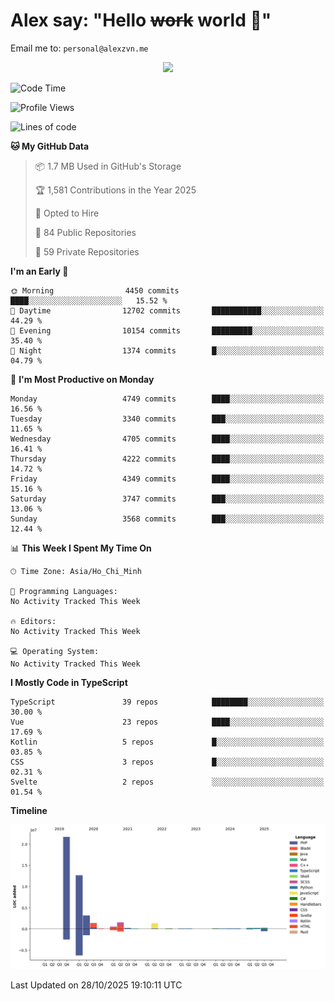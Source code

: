 # Alex say: "Hello ~~work~~ world 🐾"
Email me to: `personal@alexzvn.me`


<p align=center>
  <a href="https://skillicons.dev">
    <img src="https://skillicons.dev/icons?i=ts,js,php,nodejs,bun,vue,nuxt,react,svelte,tauri,laravel,rust,mongodb,docker,electron,redis,rabbitmq,tailwind,git,cloudflare,elysia,mysql,nginx,rollupjs,sentry,ubuntu,yarn,html,css,vite" />
  </a>
</p>

<!--START_SECTION:waka-->
![Code Time](http://img.shields.io/badge/Code%20Time-1%2C066%20hrs%2055%20mins-blue)

![Profile Views](http://img.shields.io/badge/Profile%20Views-2-blue)

![Lines of code](https://img.shields.io/badge/From%20Hello%20World%20I%27ve%20Written-43.7%20million%20lines%20of%20code-blue)

**🐱 My GitHub Data** 

> 📦 1.7 MB Used in GitHub's Storage 
 > 
> 🏆 1,581 Contributions in the Year 2025
 > 
> 💼 Opted to Hire
 > 
> 📜 84 Public Repositories 
 > 
> 🔑 59 Private Repositories 
 > 
**I'm an Early 🐤** 

```text
🌞 Morning                4450 commits        ████░░░░░░░░░░░░░░░░░░░░░   15.52 % 
🌆 Daytime                12702 commits       ███████████░░░░░░░░░░░░░░   44.29 % 
🌃 Evening                10154 commits       █████████░░░░░░░░░░░░░░░░   35.40 % 
🌙 Night                  1374 commits        █░░░░░░░░░░░░░░░░░░░░░░░░   04.79 % 
```
📅 **I'm Most Productive on Monday** 

```text
Monday                   4749 commits        ████░░░░░░░░░░░░░░░░░░░░░   16.56 % 
Tuesday                  3340 commits        ███░░░░░░░░░░░░░░░░░░░░░░   11.65 % 
Wednesday                4705 commits        ████░░░░░░░░░░░░░░░░░░░░░   16.41 % 
Thursday                 4222 commits        ████░░░░░░░░░░░░░░░░░░░░░   14.72 % 
Friday                   4349 commits        ████░░░░░░░░░░░░░░░░░░░░░   15.16 % 
Saturday                 3747 commits        ███░░░░░░░░░░░░░░░░░░░░░░   13.06 % 
Sunday                   3568 commits        ███░░░░░░░░░░░░░░░░░░░░░░   12.44 % 
```


📊 **This Week I Spent My Time On** 

```text
🕑︎ Time Zone: Asia/Ho_Chi_Minh

💬 Programming Languages: 
No Activity Tracked This Week

🔥 Editors: 
No Activity Tracked This Week

💻 Operating System: 
No Activity Tracked This Week
```

**I Mostly Code in TypeScript** 

```text
TypeScript               39 repos            ████████░░░░░░░░░░░░░░░░░   30.00 % 
Vue                      23 repos            ████░░░░░░░░░░░░░░░░░░░░░   17.69 % 
Kotlin                   5 repos             █░░░░░░░░░░░░░░░░░░░░░░░░   03.85 % 
CSS                      3 repos             █░░░░░░░░░░░░░░░░░░░░░░░░   02.31 % 
Svelte                   2 repos             ░░░░░░░░░░░░░░░░░░░░░░░░░   01.54 % 
```



**Timeline**

![Lines of Code chart](https://raw.githubusercontent.com/alexzvn/alexzvn/main/assets/bar_graph.png)


 Last Updated on 28/10/2025 19:10:11 UTC
<!--END_SECTION:waka-->
